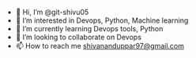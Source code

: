 - 👋 Hi, I’m @git-shivu05
- 👀 I’m interested in Devops, Python, Machine learning 
- 🌱 I’m currently learning Devops tools, Python
- 💞️ I’m looking to collaborate on Devops
- 📫 How to reach me shivananduppar97@gmail.com

<!---
git-shivu05/git-shivu05 is a ✨ special ✨ repository because its `README.md` (this file) appears on your GitHub profile.
You can click the Preview link to take a look at your changes.
--->
